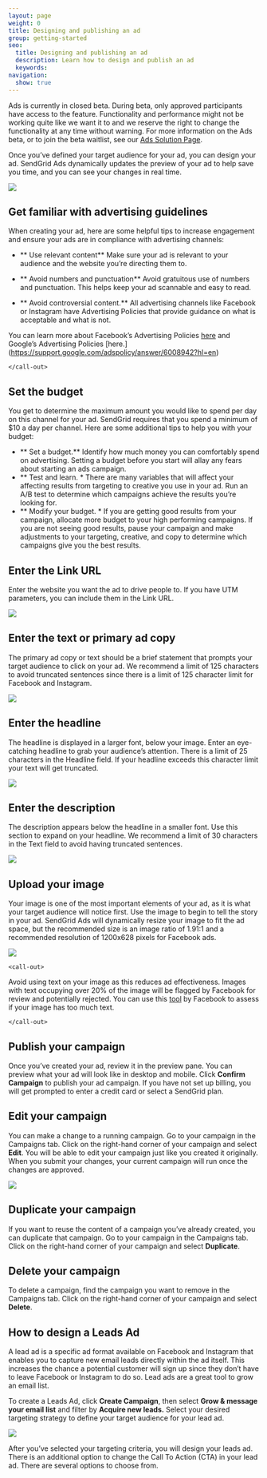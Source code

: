 ```yaml
---
layout: page
weight: 0
title: Designing and publishing an ad
group: getting-started
seo:
  title: Designing and publishing an ad
  description: Learn how to design and publish an ad
  keywords: 
navigation:
  show: true
---
```

<call-out>

Ads is currently in closed beta. During beta, only approved participants have access to the feature. Functionality and performance might not be working quite like we want it to and we reserve the right to change the functionality at any time without warning. For more information on the Ads beta, or to join the beta waitlist, see our [Ads Solution Page](https://sendgrid.com/solutions/ads/).

</call-out>

Once you’ve defined your target audience for your ad, you can design your ad. SendGrid Ads dynamically updates the preview of your ad to help save you time, and you can see your changes in real time. 

![]({{root_url}}/images/ad-preview.png)

## Get familiar with advertising guidelines

When creating your ad, here are some helpful tips to increase engagement and ensure your ads are in compliance with advertising channels:
* ** Use relevant content** Make sure your ad is relevant to your audience and the website you’re directing them to.
* ** Avoid numbers and punctuation** Avoid gratuitous use of numbers and punctuation. This helps keep your ad scannable and easy to read.
* ** Avoid controversial content.** All advertising channels like Facebook or Instagram have Advertising Policies that provide guidance on what is acceptable and what is not. 

    <call-out>

You can learn more about Facebook’s Advertising Policies [here](https://business.facebook.com/policies/ads) and Google’s Advertising Policies [here.] (https://support.google.com/adspolicy/answer/6008942?hl=en)

    </call-out>

## Set the budget

You get to determine the maximum amount you would like to spend per day on this channel for your ad. SendGrid requires that you spend a minimum of $10 a day per channel. Here are some additional tips to help you with your budget:

* ** Set a budget.** Identify how much money you can comfortably spend on advertising. Setting a budget before you start will allay any fears about starting an ads campaign.
* ** Test and learn. * There are many variables that will affect your affecting results from targeting to creative you use in your ad. Run an A/B test to determine which campaigns achieve the results you’re looking for.
* ** Modify your budget. * If you are getting good results from your campaign, allocate more budget to your high performing campaigns. If you are not seeing good results, pause your campaign and make adjustments to your targeting, creative, and copy to determine which campaigns give you the best results.

## Enter the Link URL

Enter the website you want the ad to drive people to. If you have UTM parameters, you can include them in the Link URL.

![]({{root_url}}/images/linkurl-adpreview.png)


##  Enter the text or primary ad copy

The primary ad copy or text should be a brief statement that prompts your target audience to click on your ad. We recommend a limit of 125 characters to avoid truncated sentences since there is a limit of 125 character limit for Facebook and Instagram.

![]({{root_url}}/images/primarytext-adpreview.png)

##  Enter the headline 

The headline is displayed in a larger font, below your image. Enter an eye-catching headline to grab your audience’s attention. There is a  limit of 25 characters in the Headline field. If your headline exceeds this character limit your text will get truncated.

![]({{root_url}}/images/adheadline-preview.png)

##  Enter the description

The description appears below the headline in a smaller font. Use this section to expand on your headline. We recommend a limit of 30 characters in the Text field to avoid having truncated sentences.

![]({{root_url}}/images/description-adpreview.png)

##  Upload your image

Your image is one of the most important elements of your ad, as it is what your target audience will notice first. Use the image to begin to tell the story in your ad. SendGrid Ads will dynamically resize your image to fit the ad space, but the recommended size is an image ratio of 1.91:1 and a recommended resolution of 1200x628 pixels for Facebook ads. 

![]({{root_url}}/images/image-adpreview.png)


    <call-out>

Avoid using text on your image as this reduces ad effectiveness. Images with text occupying over 20% of the image will be flagged by Facebook for review and potentially rejected. You can use this [tool](https://www.facebook.com/ads/tools/text_overlay) by Facebook to assess if your image has too much text. 

    </call-out>
    

##  Publish your campaign

Once you’ve created your ad, review it in the preview pane. You can preview what your ad will look like in desktop and mobile. Click  **Confirm Campaign** to publish your ad campaign. If you have not set up billing, you will get prompted to enter a credit card or select a SendGrid plan.


##  Edit your campaign

You can make a change to a running campaign. Go to your campaign in the Campaigns tab. Click on the right-hand corner of your campaign and select **Edit**. You will be able to edit your campaign just like you created it originally. When you submit your changes, your current campaign will run once the changes are approved.

![]({{root_url}}/images/ad-editcampaign.png)

##  Duplicate your campaign

If you want to reuse the content of a campaign you’ve already created, you can duplicate that campaign. Go to your campaign in the Campaigns tab. Click on the right-hand corner of your campaign and select **Duplicate**. 

##  Delete your campaign

To delete a campaign, find the campaign you want to remove in the Campaigns tab. Click on the right-hand corner of your campaign and select **Delete**.

##  How to design a Leads Ad

A lead ad is a specific ad format available on Facebook and Instagram that enables you to capture new email leads directly within the ad itself. This increases the chance a potential customer will sign up since they don’t have to leave Facebook or Instagram to do so. Lead ads are a great tool to grow an email list.
 
To create a Leads Ad, click **Create Campaign**, then select **Grow & message your email list** and filter by **Acquire new leads.** Select your desired targeting strategy to define your target audience for your lead ad. 
 
![]({{root_url}}/images/targeting-contact-lookalikes.gif)
 
After you’ve selected your targeting criteria, you will design your leads ad. There is an additional option to change the Call To Action (CTA) in your lead ad. There are several options to choose from.
